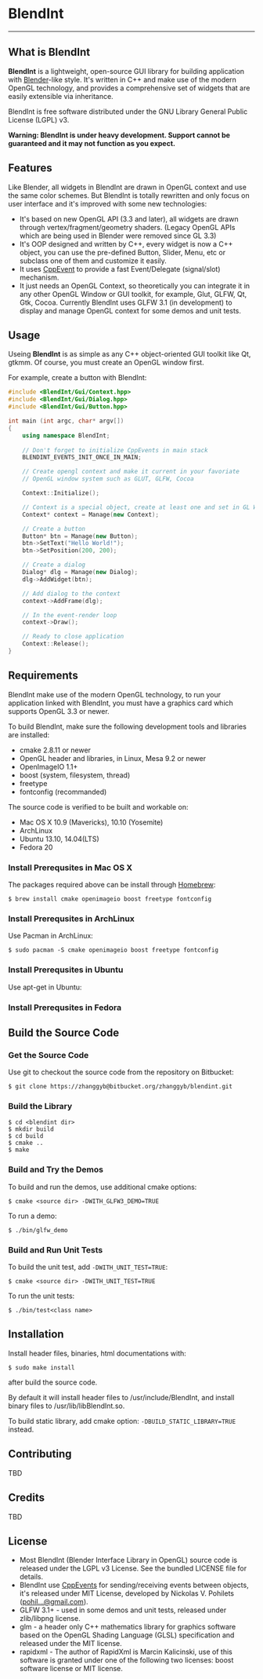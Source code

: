# BlendInt

------

## What is BlendInt

**BlendInt** is a lightweight, open-source GUI library for building
application with [Blender](http://www.blender.org)-like style. It's
written in C++ and make use of the modern OpenGL technology, and
provides a comprehensive set of widgets that are easily extensible via
inheritance.

BlendInt is free software distributed under the GNU Library General
Public License (LGPL) v3.

**Warning: BlendInt is under heavy development. Support cannot be
  guaranteed and it may not function as you expect.**

## Features

Like Blender, all widgets in BlendInt are drawn in OpenGL context and
use the same color schemes. But BlendInt is totally rewritten and only
focus on user interface and it's improved with some new technologies:

- It's based on new OpenGL API (3.3 and later), all widgets are drawn
  through vertex/fragment/geometry shaders. (Legacy OpenGL APIs which
  are being used in Blender were removed since GL 3.3)
- It's OOP designed and written by C++, every widget is now a C++
  object, you can use the pre-defined Button, Slider, Menu, etc or
  subclass one of them and customize it easily.
- It uses [CppEvent](http://code.google.com/p/cpp-events/) to provide
  a fast Event/Delegate (signal/slot) mechanism.
- It just needs an OpenGL Context, so theoretically you can integrate
  it in any other OpenGL Window or GUI toolkit, for example, Glut,
  GLFW, Qt, Gtk, Cocoa. Currently BlendInt uses GLFW 3.1 (in
  development) to display and manage OpenGL context for some demos and
  unit tests.

## Usage

Useing **BlendInt** is as simple as any C++ object-oriented GUI
toolkit like Qt, gtkmm. Of course, you must create an OpenGL window
first.

For example, create a button with BlendInt:

```cpp
#include <BlendInt/Gui/Context.hpp>
#include <BlendInt/Gui/Dialog.hpp>
#include <BlendInt/Gui/Button.hpp>

int main (int argc, char* argv[])
{
	using namespace BlendInt;
	
	// Don't forget to initialize CppEvents in main stack
	BLENDINT_EVENTS_INIT_ONCE_IN_MAIN;

	// Create opengl context and make it current in your favoriate
	// OpenGL window system such as GLUT, GLFW, Cocoa

	Context::Initialize();

	// Context is a special object, create at least one and set in GL Window
	Context* context = Manage(new Context);

	// Create a button
	Button* btn = Manage(new Button);
	btn->SetText("Hello World!");
	btn->SetPosition(200, 200); 

	// Create a dialog
	Dialog* dlg = Manage(new Dialog);
	dlg->AddWidget(btn);

	// Add dialog to the context
	context->AddFrame(dlg);

	// In the event-render loop
	context->Draw();

	// Ready to close application
	Context::Release();
}
```

## Requirements

BlendInt make use of the modern OpenGL technology, to run your
application linked with BlendInt, you must have a graphics card which
supports OpenGL 3.3 or newer.

To build BlendInt, make sure the following development tools and
libraries are installed:

* cmake 2.8.11 or newer
* OpenGL header and libraries, in Linux, Mesa 9.2 or newer
* OpenImageIO 1.1+
* boost (system, filesystem, thread)
* freetype
* fontconfig (recommanded)

The source code is verified to be built and workable on:

* Mac OS X 10.9 (Mavericks), 10.10 (Yosemite)
* ArchLinux
* Ubuntu 13.10, 14.04(LTS)
* Fedora 20

### Install Prerequsites in Mac OS X

The packages required above can be install through
[Homebrew](http://brew.sh):

```shell
$ brew install cmake openimageio boost freetype fontconfig
```

### Install Prerequsites in ArchLinux

Use Pacman in ArchLinux:

```shell
$ sudo pacman -S cmake openimageio boost freetype fontconfig
```

### Install Prerequsites in Ubuntu

Use apt-get in Ubuntu:

### Install Prerequsites in Fedora

## Build the Source Code

### Get the Source Code

Use git to checkout the source code from the repository on Bitbucket:

```shell
$ git clone https://zhanggyb@bitbucket.org/zhanggyb/blendint.git
```

### Build the Library

```shell
$ cd <blendint dir>
$ mkdir build
$ cd build
$ cmake ..
$ make
```
### Build and Try the Demos

To build and run the demos, use additional cmake options:

```shell
$ cmake <source dir> -DWITH_GLFW3_DEMO=TRUE
```

To run a demo:

```shell
$ ./bin/glfw_demo
```

### Build and Run Unit Tests

To build the unit test, add `-DWITH_UNIT_TEST=TRUE`:

```shell
$ cmake <source dir> -DWITH_UNIT_TEST=TRUE
```

To run the unit tests:

```shell
$ ./bin/test<class name>
```

## Installation

Install header files, binaries, html documentations with:

```shell
$ sudo make install
```

after build the source code.

By default it will install header files to /usr/include/BlendInt, and
install binary files to /usr/lib/libBlendInt.so.

To build static library, add cmake option:
`-DBUILD_STATIC_LIBRARY=TRUE` instead.

## Contributing

TBD

## Credits

TBD

## License

* Most BlendInt (Blender Interface Library in OpenGL) source code is
  released under the LGPL v3 License. See the bundled LICENSE file for
  details.
* BlendInt use [CppEvents](http://code.google.com/p/cpp-events/) for
  sending/receiving events between objects, it's released under MIT
  License, developed by Nickolas V. Pohilets (pohil...@gmail.com).
* GLFW 3.1+ - used in some demos and unit tests, released under
  zlib/libpng license.
* glm - a header only C++ mathematics library for graphics software
  based on the OpenGL Shading Language (GLSL) specification and
  released under the MIT license.
* rapidxml - The author of RapidXml is Marcin Kalicinski, use of this
  software is granted under one of the following two licenses: boost
  software license or MIT license.
